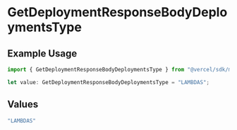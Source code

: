 # GetDeploymentResponseBodyDeploymentsType

## Example Usage

```typescript
import { GetDeploymentResponseBodyDeploymentsType } from "@vercel/sdk/models/operations/getdeployment.js";

let value: GetDeploymentResponseBodyDeploymentsType = "LAMBDAS";
```

## Values

```typescript
"LAMBDAS"
```